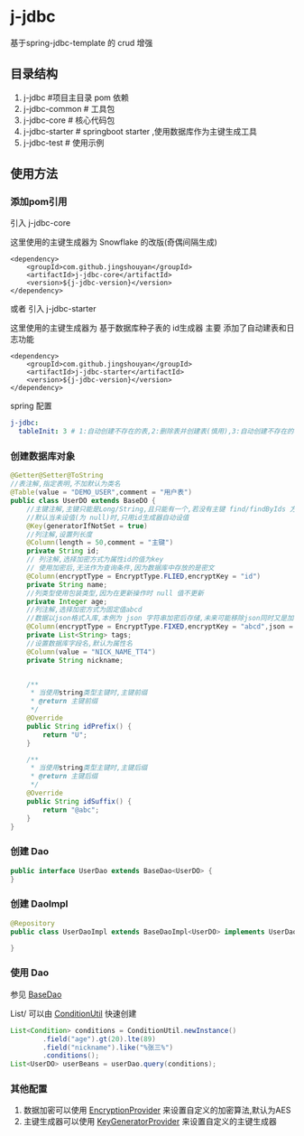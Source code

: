 # j-jdbc
基于spring-jdbc-template 的 crud 增强

## 目录结构
1. j-jdbc #项目主目录 pom 依赖
2. j-jdbc-common # 工具包
3. j-jdbc-core # 核心代码包
4. j-jdbc-starter # springboot starter ,使用数据库作为主键生成工具
5. j-jdbc-test # 使用示例

## 使用方法

### 添加pom引用
引入 j-jdbc-core

这里使用的主键生成器为 Snowflake 的改版(奇偶间隔生成)
```pom
<dependency>
    <groupId>com.github.jingshouyan</groupId>
    <artifactId>j-jdbc-core</artifactId>
    <version>${j-jdbc-version}</version>
</dependency>
```
或者 引入 j-jdbc-starter

这里使用的主键生成器为 基于数据库种子表的 id生成器
主要 添加了自动建表和日志功能
```pom
<dependency>
    <groupId>com.github.jingshouyan</groupId>
    <artifactId>j-jdbc-starter</artifactId>
    <version>${j-jdbc-version}</version>
</dependency>
```
spring 配置
```yml
j-jdbc:
  tableInit: 3 # 1:自动创建不存在的表,2:删除表并创建表(慎用),3:自动创建不存在的表并添加缺少字段
```

### 创建数据库对象
```java
@Getter@Setter@ToString
//表注解,指定表明,不加默认为类名
@Table(value = "DEMO_USER",comment = "用户表")
public class UserDO extends BaseDO {
    //主键注解,主键只能是Long/String,且只能有一个,若没有主键 find/findByIds 方法不能使用
    //默认当未设值(为 null)时,只用id生成器自动设值
    @Key(generatorIfNotSet = true)
    //列注解,设置列长度
    @Column(length = 50,comment = "主键")
    private String id;
    // 列注解,选择加密方式为属性id的值为key
    // 使用加密后,无法作为查询条件,因为数据库中存放的是密文
    @Column(encryptType = EncryptType.FLIED,encryptKey = "id")
    private String name;
    //列类型使用包装类型,因为在更新操作时 null 值不更新
    private Integer age;
    //列注解,选择加密方式为固定值abcd
    //数据以json格式入库,本例为 json 字符串加密后存储,未来可能移除json同时又是加密字段的模式
    @Column(encryptType = EncryptType.FIXED,encryptKey = "abcd",json = true,length = 1000)
    private List<String> tags;
    //设置数据库字段名,默认为属性名
    @Column(value = "NICK_NAME_TT4")
    private String nickname;


    /**
     * 当使用string类型主键时,主键前缀
     * @return 主键前缀
     */
    @Override
    public String idPrefix() {
        return "U";
    }

    /**
     * 当使用string类型主键时,主键后缀
     * @return 主键后缀
     */
    @Override
    public String idSuffix() {
        return "@abc";
    }
}

```
### 创建 Dao
```java
public interface UserDao extends BaseDao<UserDO> {
}
```
### 创建 DaoImpl
```java
@Repository
public class UserDaoImpl extends BaseDaoImpl<UserDO> implements UserDao {

}
```
### 使用 Dao
参见 [BaseDao](j-jdbc-core/src/main/java/com/github/jingshouyan/jdbc/core/dao/BaseDao.java)

List/<Condition/> 可以由 [ConditionUtil](j-jdbc-common/src/main/java/com/github/jingshouyan/jdbc/comm/util/ConditionUtil.java) 快速创建
```java
List<Condition> conditions = ConditionUtil.newInstance()
        .field("age").gt(20).lte(89)
        .field("nickname").like("%张三%")
        .conditions();
List<UserDO> userBeans = userDao.query(conditions);
```

### 其他配置
1. 数据加密可以使用 
[EncryptionProvider](j-jdbc-core/src/main/java/com/github/jingshouyan/jdbc/core/encryption/EncryptionProvider.java) 
来设置自定义的加密算法,默认为AES
2. 主键生成器可以使用
[KeyGeneratorProvider](j-jdbc-core/src/main/java/com/github/jingshouyan/jdbc/core/keygen/KeyGeneratorProvider.java)
来设置自定义的主键生成器